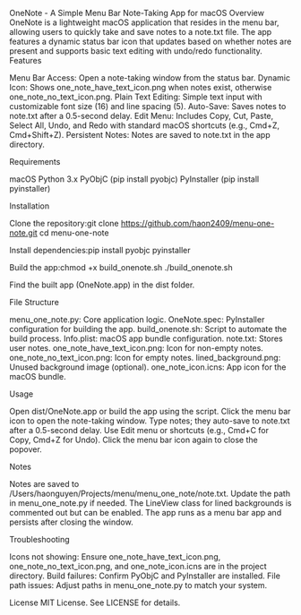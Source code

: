 OneNote - A Simple Menu Bar Note-Taking App for macOS
Overview
OneNote is a lightweight macOS application that resides in the menu bar, allowing users to quickly take and save notes to a note.txt file. The app features a dynamic status bar icon that updates based on whether notes are present and supports basic text editing with undo/redo functionality.
Features

Menu Bar Access: Open a note-taking window from the status bar.
Dynamic Icon: Shows one_note_have_text_icon.png when notes exist, otherwise one_note_no_text_icon.png.
Plain Text Editing: Simple text input with customizable font size (16) and line spacing (5).
Auto-Save: Saves notes to note.txt after a 0.5-second delay.
Edit Menu: Includes Copy, Cut, Paste, Select All, Undo, and Redo with standard macOS shortcuts (e.g., Cmd+Z, Cmd+Shift+Z).
Persistent Notes: Notes are saved to note.txt in the app directory.

Requirements

macOS
Python 3.x
PyObjC (pip install pyobjc)
PyInstaller (pip install pyinstaller)

Installation

Clone the repository:git clone https://github.com/haon2409/menu-one-note.git
cd menu-one-note


Install dependencies:pip install pyobjc pyinstaller


Build the app:chmod +x build_onenote.sh
./build_onenote.sh


Find the built app (OneNote.app) in the dist folder.

File Structure

menu_one_note.py: Core application logic.
OneNote.spec: PyInstaller configuration for building the app.
build_onenote.sh: Script to automate the build process.
Info.plist: macOS app bundle configuration.
note.txt: Stores user notes.
one_note_have_text_icon.png: Icon for non-empty notes.
one_note_no_text_icon.png: Icon for empty notes.
lined_background.png: Unused background image (optional).
one_note_icon.icns: App icon for the macOS bundle.

Usage

Open dist/OneNote.app or build the app using the script.
Click the menu bar icon to open the note-taking window.
Type notes; they auto-save to note.txt after a 0.5-second delay.
Use Edit menu or shortcuts (e.g., Cmd+C for Copy, Cmd+Z for Undo).
Click the menu bar icon again to close the popover.

Notes

Notes are saved to /Users/haonguyen/Projects/menu/menu_one_note/note.txt. Update the path in menu_one_note.py if needed.
The LineView class for lined backgrounds is commented out but can be enabled.
The app runs as a menu bar app and persists after closing the window.

Troubleshooting

Icons not showing: Ensure one_note_have_text_icon.png, one_note_no_text_icon.png, and one_note_icon.icns are in the project directory.
Build failures: Confirm PyObjC and PyInstaller are installed.
File path issues: Adjust paths in menu_one_note.py to match your system.

License
MIT License. See LICENSE for details.